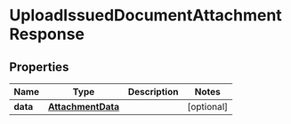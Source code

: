 

# UploadIssuedDocumentAttachmentResponse


## Properties

| Name | Type | Description | Notes |
|------------ | ------------- | ------------- | -------------|
|**data** | [**AttachmentData**](AttachmentData.md) |  |  [optional] |



